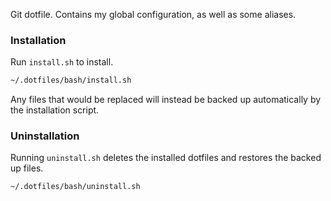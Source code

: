 Git dotfile. Contains my global configuration, as well as some aliases.

### Installation
Run `install.sh` to install.

```bash
~/.dotfiles/bash/install.sh
```

Any files that would be replaced will instead be backed up automatically by the installation script.

### Uninstallation
Running `uninstall.sh` deletes the installed dotfiles and restores the backed up files.

```bash
~/.dotfiles/bash/uninstall.sh
```
